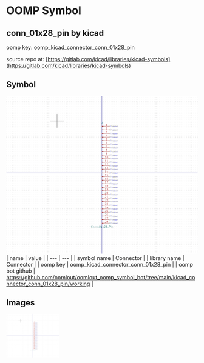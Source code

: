 # OOMP Symbol  
## conn_01x28_pin  by kicad  
  
oomp key: oomp_kicad_connector_conn_01x28_pin  
  
source repo at: [https://gitlab.com/kicad/libraries/kicad-symbols](https://gitlab.com/kicad/libraries/kicad-symbols)  
## Symbol  
  
[![working.png](working_600.png)](working.png)  
| name | value | 
| --- | --- | 
| symbol name | Connector | 
| library name | Connector | 
| oomp key | oomp_kicad_connector_conn_01x28_pin | 
| oomp bot github | https://github.com/oomlout/oomlout_oomp_symbol_bot/tree/main/kicad_connector_conn_01x28_pin/working | 
## Images  
  
[![working.png](working_140.png)](working.png)  
